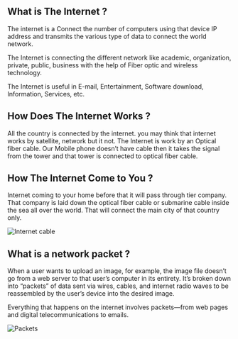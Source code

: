 ## What is The Internet ?

The internet is a Connect the number of computers using that device IP address and transmits the various type of data to connect the world network. 

The Internet is connecting the different network like academic, organization, private, public, business with the help of Fiber optic and wireless technology.

The Internet is useful in E-mail, Entertainment, Software download, Information, Services, etc.

## How Does The Internet Works ?

All the country is connected by the internet. you may think that internet works by satellite, network but it not. The Internet is work by an Optical fiber cable. Our Mobile phone doesn’t have cable then it takes the signal from the tower and that tower is connected to optical fiber cable.

## How The Internet Come to You ?

Internet coming to your home before that it will pass through tier company. That company is laid down the optical fiber cable or submarine cable inside the sea all over the world. That will connect the main city of that country only.

![Internet cable](https://cio-mag.com/wp-content/uploads/2020/04/fibre-optique-1.jpg)

## What is a network packet ?

When a user wants to upload an image, for example, the image file doesn’t go from a web server to that user’s computer in its entirety. It’s broken down into “packets” of data sent via wires, cables, and internet radio waves to be reassembled by the user’s device into the desired image. 

Everything that happens on the internet involves packets—from web pages and digital telecommunications to emails. 

![Packets](https://images.theconversation.com/files/144159/original/image-20161102-27243-16lfquc.jpg?ixlib=rb-1.1.0&q=45&auto=format&w=754&fit=clip)

